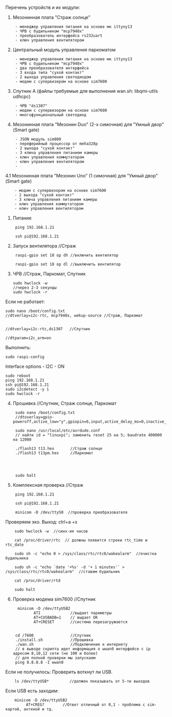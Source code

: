 Перечень устройств и их модули:
1. Мезонинная плата "Страж солнце"

        - менеджер управления питания на основе мк ittyny13
        - ЧРВ с будильником "mcp7940x"
        - преобразователь интерфейса rs232uart
        - ключ управления вентилятором
       
2. Центральный модуль управления паркоматом

        - менеджер управления питания на основе мк ittyny13
        - ЧРВ с будильником "mcp7940x"
        - два преобразователя интерфейса
        - 3 входа типа "сухой контакт"
        - 2 выхода управления светодиодом
        - модем с супервизером на основе sim7600
        
3. Спутник А (файлы требуемые для выполнения wan.sh: libqmi-utils udhcpc)

        - ЧРВ "ds1307"
        - модем с супервизором на основе sim7600
        - многофункциональный светодиод
 
4. Мезонинная плата "Мезонин Duo" (2-х симочная) для "Умный двор" (Smart gate)

        - JSON модуль sim800
        - переферийный процессор от meha328p
        - 2 выхода "сухой контакт"
        - 3 ключа управления питанием камеры
        - ключ управления коммутатором
        - ключ управления вентилятором
        -
4.1 Мезонинная плата "Мезонин Uno" (1 симочная) для "Умный двор" (Smart gate)

        - модем с супервизором на основе sim7600
        - 2 выхода "сухой контакт"
        - 3 ключа управления питанием камеры
        - ключ управления коммутатором
        - ключ управления вентилятором
        


1. Питание

        ping 192.168.1.21

        ssh pi@192.168.1.21

2. Запуск вентилятора   //Страж

        raspi-gpio set 18 op dh //включить вентилятор
 
        raspi-gpio set 18 op dl //выключить вентилятор 
 
 3. ЧРВ         //Страж, Паркомат, Спутник
 
        sudo hwclock -w
        //через 2-3 секунды
        sudo hwclock -r
 
 Если не работает:
 
    sudo nano /boot/config.txt  
    //dtverlay=i2c-rtc, mcp7940x, wekup-source //Страж, Паркомат
    
    
    //dtverlay=i2c-rtc,ds1307   //Спутник
    
    //dtparam=i2c_arm=on
    
Выполнить:

    sudo raspi-config

Interface options - I2C - ON

    sudo reboot
    ping 192.168.1.21
    ssh pi@192.168.1.21
    sudo i2cdetect -y 1
    sudo hwclock -r
    
4. Прошивка     //Спутник, Страж солнце, Паркомат

        sudo nano /boot/config.txt
        //dtoverlay=gpio-poweroff,active_low="y",gpiopin=6,input,active_delay_ms=0,inactive_delay_ms=0
        
        sudo nano /usr/local/etc/avrdude.conf
        // найти id = "linuxpi"; заменить reset 25 на 5; baudrate 400000 на 12000
        
        ./flash13 t13.hex       //Страж солнце
        ./flash13 t13pm.hex     //Паркомат
        
  
        
        
        sudo halt
        
5. Комплексная проверка         //Страж

        ping 192.168.1.21
        
        ssh pi@192.168.1.21
        
        minicom -D /dev/ttyS0  //проверка преобразователя
    
Проверяем эхо. Выход: ctrl+a +x
        
        sudo hwclock -w  //синх-ия часов
        
        cat /proc/driver/rtc  // должны появится строки rtc_time и rtc_date
        
        sudo sh -c "echo 0 > /sys/class/rtc/rtc0/wakealarm"  //очистка будильника
        
        sudo sh -c "echo `date '+%s' -d '+ 1 minutes'` > /sys/class/rtc/rtc0/wakealarm"  //ставим будильник
        
        cat /proc/driver/rtd
        
        sudo halt
        
6. Проверка модема sim7600      //Спутник
        
         minicom -D /dev/ttyUSB2
                ATI             //выдает пареметры
                AT+CUSBADB=1    // выдает OK
                AT+CRESET       //система перезагружается


        cd /7600                //Спутник
        ./install.sh            //Прошивка
        ./wan.sh                //Подключение к интернету
        // в выводе скрипта идет информация о wwan0 интерфейсе с ip адресом 8,10,12 сети (не 100 и более)
        // для полной проверки мы запускаем 
        ping 8.8.8.8 -I wwan0
        
Если не получилось:
Проверить воткнут ли USB.

        ls /dev/ttyUSB*         //должен показывать от 5-ти выходов
Если USB есть заходим:

        minicom -D /dev/ttyUSB2
             AT+CREG?        //Ответ отличный от 0,1 - проблема с sim-картой, антеной и тд.
                
        
        
        
       
      
